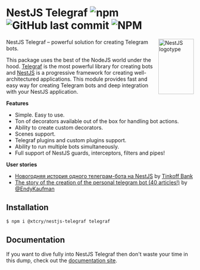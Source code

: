 # NestJS Telegraf ![npm](https://img.shields.io/npm/dm/@xtcry/nestjs-telegraf) ![GitHub last commit](https://img.shields.io/github/last-commit/xtcry/nestjs-telegraf) ![NPM](https://img.shields.io/npm/l/@xtcry/nestjs-telegraf)

<img align="right" width="95" height="148" title="NestJS logotype"
     src="https://nestjs.com/img/logo-small.svg">

NestJS Telegraf – powerful solution for creating Telegram bots.

This package uses the best of the NodeJS world under the hood. [Telegraf](https://github.com/telegraf/telegraf) is the most powerful library for creating bots and [NestJS](https://github.com/nestjs) is a progressive framework for creating well-architectured applications. This module provides fast and easy way for creating Telegram bots and deep integration with your NestJS application. 

**Features**

- Simple. Easy to use.
- Ton of decorators available out of the box for handling bot actions.
- Ability to create custom decorators.
- Scenes support.
- Telegraf plugins and custom plugins support.
- Ability to run multiple bots simultaneously.
- Full support of NestJS guards, interceptors, filters and pipes!

**User stories**
- [Новогодняя история одного телеграм-бота на NestJS](https://habr.com/ru/company/tinkoff/blog/596287/) by [Tinkoff Bank](https://github.com/Tinkoff)
- [The story of the creation of the personal telegram bot (40 articles!)](https://dev.to/endykaufman/i-decided-to-try-to-keep-a-twitter-history-of-rewriting-one-of-the-projects-im-starting--1e6p) by [@EndyKaufman](https://github.com/EndyKaufman)


## Installation

```bash
$ npm i @xtcry/nestjs-telegraf telegraf
```

## Documentation
If you want to dive fully into NestJS Telegraf then don't waste your time in this dump, check out the [documentation site](https://nestjs-telegraf.vercel.app).
